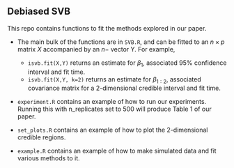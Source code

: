 ## Debiased SVB ##
This repo contains functions to fit the methods explored in our paper.

* The main bulk of the functions are in `SVB.R`, and can be fitted to an $n \times p$ matrix $X$ accompanied by an $n-$ vector Y. For example,

  * `isvb.fit(X,Y)` returns an estimate for $\beta_1$, associated 95% confidence interval and fit time.
  * `isvb.fit(X,Y, k=2)` returns an estimate for $\beta_{1:2}$, associated covariance matrix for a 2-dimensional credible interval and fit time.

* `experiment.R` contains an example of how to run our experiments. Running this with n_replicates set to 500 will produce Table 1 of our paper.

* `set_plots.R` contains an example of how to plot the 2-dimensional credible regions.

* `example.R` contains an example of how to make simulated data and fit various methods to it.
